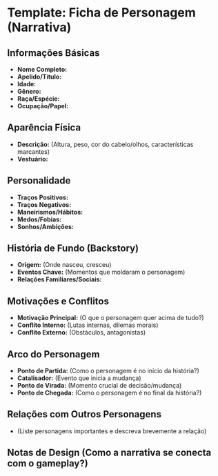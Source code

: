 # Template: Ficha de Personagem (Narrativa)

## Informações Básicas
*   **Nome Completo:**
*   **Apelido/Título:**
*   **Idade:**
*   **Gênero:**
*   **Raça/Espécie:**
*   **Ocupação/Papel:**

## Aparência Física
*   **Descrição:** (Altura, peso, cor do cabelo/olhos, características marcantes)
*   **Vestuário:**

## Personalidade
*   **Traços Positivos:**
*   **Traços Negativos:**
*   **Maneirismos/Hábitos:**
*   **Medos/Fobias:**
*   **Sonhos/Ambições:**

## História de Fundo (Backstory)
*   **Origem:** (Onde nasceu, cresceu)
*   **Eventos Chave:** (Momentos que moldaram o personagem)
*   **Relações Familiares/Sociais:**

## Motivações e Conflitos
*   **Motivação Principal:** (O que o personagem quer acima de tudo?)
*   **Conflito Interno:** (Lutas internas, dilemas morais)
*   **Conflito Externo:** (Obstáculos, antagonistas)

## Arco do Personagem
*   **Ponto de Partida:** (Como o personagem é no início da história?)
*   **Catalisador:** (Evento que inicia a mudança)
*   **Ponto de Virada:** (Momento crucial de decisão/mudança)
*   **Ponto de Chegada:** (Como o personagem é no final da história?)

## Relações com Outros Personagens
*   (Liste personagens importantes e descreva brevemente a relação)

## Notas de Design (Como a narrativa se conecta com o gameplay?)
